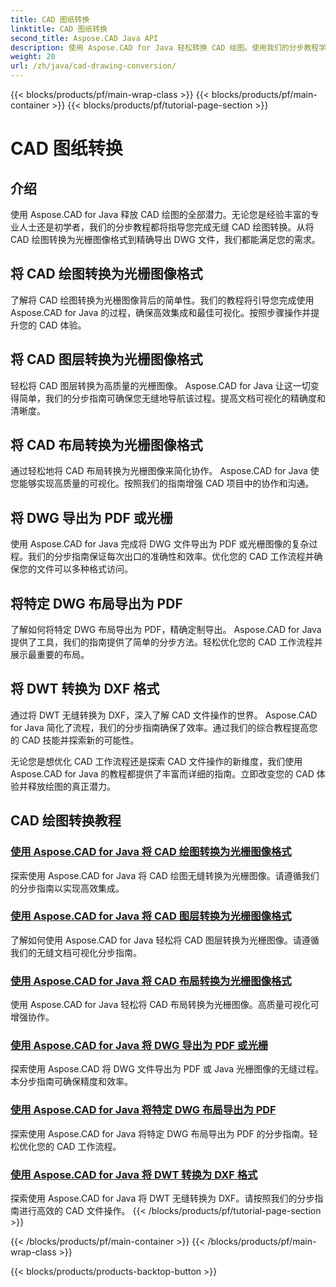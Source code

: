 ```yaml
---
title: CAD 图纸转换
linktitle: CAD 图纸转换
second_title: Aspose.CAD Java API
description: 使用 Aspose.CAD for Java 轻松转换 CAD 绘图。使用我们的分步教程学习精确转换、导出和优化 CAD 文件。
weight: 20
url: /zh/java/cad-drawing-conversion/
---
```


{{< blocks/products/pf/main-wrap-class >}}
{{< blocks/products/pf/main-container >}}
{{< blocks/products/pf/tutorial-page-section >}}

# CAD 图纸转换


## 介绍

使用 Aspose.CAD for Java 释放 CAD 绘图的全部潜力。无论您是经验丰富的专业人士还是初学者，我们的分步教程都将指导您完成无缝 CAD 绘图转换。从将 CAD 绘图转换为光栅图像格式到精确导出 DWG 文件，我们都能满足您的需求。

## 将 CAD 绘图转换为光栅图像格式

了解将 CAD 绘图转换为光栅图像背后的简单性。我们的教程将引导您完成使用 Aspose.CAD for Java 的过程，确保高效集成和最佳可视化。按照步骤操作并提升您的 CAD 体验。

## 将 CAD 图层转换为光栅图像格式

轻松将 CAD 图层转换为高质量的光栅图像。 Aspose.CAD for Java 让这一切变得简单，我们的分步指南可确保您无缝地导航该过程。提高文档可视化的精确度和清晰度。

## 将 CAD 布局转换为光栅图像格式

通过轻松地将 CAD 布局转换为光栅图像来简化协作。 Aspose.CAD for Java 使您能够实现高质量的可视化。按照我们的指南增强 CAD 项目中的协作和沟通。

## 将 DWG 导出为 PDF 或光栅

使用 Aspose.CAD for Java 完成将 DWG 文件导出为 PDF 或光栅图像的复杂过程。我们的分步指南保证每次出口的准确性和效率。优化您的 CAD 工作流程并确保您的文件可以多种格式访问。

## 将特定 DWG 布局导出为 PDF

了解如何将特定 DWG 布局导出为 PDF，精确定制导出。 Aspose.CAD for Java 提供了工具，我们的指南提供了简单的分步方法。轻松优化您的 CAD 工作流程并展示最重要的布局。

## 将 DWT 转换为 DXF 格式

通过将 DWT 无缝转换为 DXF，深入了解 CAD 文件操作的世界。 Aspose.CAD for Java 简化了流程，我们的分步指南确保了效率。通过我们的综合教程提高您的 CAD 技能并探索新的可能性。

无论您是想优化 CAD 工作流程还是探索 CAD 文件操作的新维度，我们使用 Aspose.CAD for Java 的教程都提供了丰富而详细的指南。立即改变您的 CAD 体验并释放绘图的真正潜力。
## CAD 绘图转换教程
### [使用 Aspose.CAD for Java 将 CAD 绘图转换为光栅图像格式](./convert-cad-drawing-to-raster-image/)
探索使用 Aspose.CAD for Java 将 CAD 绘图无缝转换为光栅图像。请遵循我们的分步指南以实现高效集成。
### [使用 Aspose.CAD for Java 将 CAD 图层转换为光栅图像格式](./convert-cad-layer-to-raster-image/)
了解如何使用 Aspose.CAD for Java 轻松将 CAD 图层转换为光栅图像。请遵循我们的无缝文档可视化分步指南。
### [使用 Aspose.CAD for Java 将 CAD 布局转换为光栅图像格式](./convert-cad-layout-to-raster-image/)
使用 Aspose.CAD for Java 轻松将 CAD 布局转换为光栅图像。高质量可视化可增强协作。
### [使用 Aspose.CAD for Java 将 DWG 导出为 PDF 或光栅](./export-dwg-to-pdf-or-raster/)
探索使用 Aspose.CAD 将 DWG 文件导出为 PDF 或 Java 光栅图像的无缝过程。本分步指南可确保精度和效率。
### [使用 Aspose.CAD for Java 将特定 DWG 布局导出为 PDF](./export-specific-dwg-layout-to-pdf/)
探索使用 Aspose.CAD for Java 将特定 DWG 布局导出为 PDF 的分步指南。轻松优化您的 CAD 工作流程。
### [使用 Aspose.CAD for Java 将 DWT 转换为 DXF 格式](./convert-dwt-to-dxf/)
探索使用 Aspose.CAD for Java 将 DWT 无缝转换为 DXF。请按照我们的分步指南进行高效的 CAD 文件操作。
{{< /blocks/products/pf/tutorial-page-section >}}

{{< /blocks/products/pf/main-container >}}
{{< /blocks/products/pf/main-wrap-class >}}

{{< blocks/products/products-backtop-button >}}
